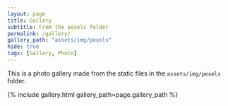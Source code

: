 ```yaml
---
layout: page
title: Gallery
subtitle: From the pexels folder
permalink: /gallery/
gallery_path: "assets/img/pexels"
hide: true
tags: [Gallery, Photo]
---
```


This is a photo gallery made from the static files in the `assets/img/pexels` folder. 

{% include gallery.html gallery_path=page.gallery_path %}
